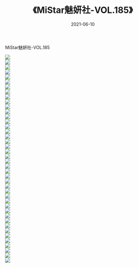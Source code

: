 ﻿---
layout: post
title:  《MiStar魅妍社-VOL.185》
date:   2021-06-10
img: http://img.660000.xyz/Sharelink/网络美图/2021/MiStar魅妍社-VOL.185/000.jpg
categories: [美女, 清纯, 唯美]
---

MiStar魅妍社-VOL.185

  ![](http://img.660000.xyz/Sharelink/网络美图/2021/MiStar魅妍社-VOL.185/001.jpg) <br> ![](http://img.660000.xyz/Sharelink/网络美图/2021/MiStar魅妍社-VOL.185/002.jpg) <br> ![](http://img.660000.xyz/Sharelink/网络美图/2021/MiStar魅妍社-VOL.185/003.jpg) <br> ![](http://img.660000.xyz/Sharelink/网络美图/2021/MiStar魅妍社-VOL.185/004.jpg) <br> ![](http://img.660000.xyz/Sharelink/网络美图/2021/MiStar魅妍社-VOL.185/005.jpg) <br> ![](http://img.660000.xyz/Sharelink/网络美图/2021/MiStar魅妍社-VOL.185/006.jpg) <br> ![](http://img.660000.xyz/Sharelink/网络美图/2021/MiStar魅妍社-VOL.185/007.jpg) <br> ![](http://img.660000.xyz/Sharelink/网络美图/2021/MiStar魅妍社-VOL.185/008.jpg) <br> ![](http://img.660000.xyz/Sharelink/网络美图/2021/MiStar魅妍社-VOL.185/009.jpg) <br> ![](http://img.660000.xyz/Sharelink/网络美图/2021/MiStar魅妍社-VOL.185/010.jpg) <br> ![](http://img.660000.xyz/Sharelink/网络美图/2021/MiStar魅妍社-VOL.185/011.jpg) <br> ![](http://img.660000.xyz/Sharelink/网络美图/2021/MiStar魅妍社-VOL.185/012.jpg) <br> ![](http://img.660000.xyz/Sharelink/网络美图/2021/MiStar魅妍社-VOL.185/013.jpg) <br> ![](http://img.660000.xyz/Sharelink/网络美图/2021/MiStar魅妍社-VOL.185/014.jpg) <br> ![](http://img.660000.xyz/Sharelink/网络美图/2021/MiStar魅妍社-VOL.185/015.jpg) <br> ![](http://img.660000.xyz/Sharelink/网络美图/2021/MiStar魅妍社-VOL.185/016.jpg) <br> ![](http://img.660000.xyz/Sharelink/网络美图/2021/MiStar魅妍社-VOL.185/017.jpg) <br> ![](http://img.660000.xyz/Sharelink/网络美图/2021/MiStar魅妍社-VOL.185/018.jpg) <br> ![](http://img.660000.xyz/Sharelink/网络美图/2021/MiStar魅妍社-VOL.185/019.jpg) <br> ![](http://img.660000.xyz/Sharelink/网络美图/2021/MiStar魅妍社-VOL.185/020.jpg) <br> ![](http://img.660000.xyz/Sharelink/网络美图/2021/MiStar魅妍社-VOL.185/021.jpg) <br> ![](http://img.660000.xyz/Sharelink/网络美图/2021/MiStar魅妍社-VOL.185/022.jpg) <br> ![](http://img.660000.xyz/Sharelink/网络美图/2021/MiStar魅妍社-VOL.185/023.jpg) <br> ![](http://img.660000.xyz/Sharelink/网络美图/2021/MiStar魅妍社-VOL.185/024.jpg) <br> ![](http://img.660000.xyz/Sharelink/网络美图/2021/MiStar魅妍社-VOL.185/025.jpg) <br> ![](http://img.660000.xyz/Sharelink/网络美图/2021/MiStar魅妍社-VOL.185/026.jpg) <br> ![](http://img.660000.xyz/Sharelink/网络美图/2021/MiStar魅妍社-VOL.185/027.jpg) <br> ![](http://img.660000.xyz/Sharelink/网络美图/2021/MiStar魅妍社-VOL.185/028.jpg) <br> ![](http://img.660000.xyz/Sharelink/网络美图/2021/MiStar魅妍社-VOL.185/029.jpg) <br> ![](http://img.660000.xyz/Sharelink/网络美图/2021/MiStar魅妍社-VOL.185/030.jpg) <br> ![](http://img.660000.xyz/Sharelink/网络美图/2021/MiStar魅妍社-VOL.185/031.jpg) <br> ![](http://img.660000.xyz/Sharelink/网络美图/2021/MiStar魅妍社-VOL.185/032.jpg) <br> ![](http://img.660000.xyz/Sharelink/网络美图/2021/MiStar魅妍社-VOL.185/033.jpg) <br> ![](http://img.660000.xyz/Sharelink/网络美图/2021/MiStar魅妍社-VOL.185/034.jpg) <br> ![](http://img.660000.xyz/Sharelink/网络美图/2021/MiStar魅妍社-VOL.185/035.jpg) <br> ![](http://img.660000.xyz/Sharelink/网络美图/2021/MiStar魅妍社-VOL.185/036.jpg) <br> ![](http://img.660000.xyz/Sharelink/网络美图/2021/MiStar魅妍社-VOL.185/037.jpg) <br> ![](http://img.660000.xyz/Sharelink/网络美图/2021/MiStar魅妍社-VOL.185/038.jpg) <br> ![](http://img.660000.xyz/Sharelink/网络美图/2021/MiStar魅妍社-VOL.185/039.jpg) <br> ![](http://img.660000.xyz/Sharelink/网络美图/2021/MiStar魅妍社-VOL.185/040.jpg) <br> ![](http://img.660000.xyz/Sharelink/网络美图/2021/MiStar魅妍社-VOL.185/041.jpg) <br> ![](http://img.660000.xyz/Sharelink/网络美图/2021/MiStar魅妍社-VOL.185/042.jpg) <br>